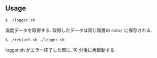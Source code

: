 Usage
-----

    $ ./logger.sh
	
温度データを取得する. 取得したデータは同じ階層の `data/` に保存される.

    $ ./restart.sh ./logger.sh

logger.sh がエラー終了した際に, 10 分後に再起動する.
